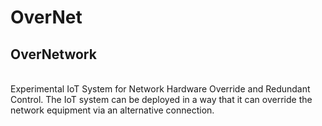 # OverNet
## OverNetwork
<br>
Experimental IoT System for Network Hardware Override and Redundant Control.
The IoT system can be deployed in a way that it can override the network equipment via an alternative connection.
